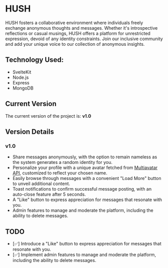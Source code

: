 # HUSH

HUSH fosters a collaborative environment where individuals freely exchange anonymous thoughts and messages. Whether it's introspective reflections or casual musings, HUSH offers a platform for unrestricted expression, devoid of any identity constraints. Join our inclusive community and add your unique voice to our collection of anonymous insights.

## Technology Used:
- SvelteKit
- Node.js
- Express
- MongoDB

## Current Version
The current version of the project is: **v1.0**

## Version Details

### v1.0
- Share messages anonymously, with the option to remain nameless as the system generates a random identity for you.
- Personalize your profile with a unique avatar fetched from [Multiavatar API](https://api.multiavatar.com/), customized to reflect your chosen name.
- Easily browse through messages with a convenient "Load More" button to unveil additional content.
- Toast notifications to confirm successful message posting, with an auto-close feature after 5 seconds.
- A "Like" button to express appreciation for messages that resonate with you.
- Admin features to manage and moderate the platform, including the ability to delete messages.

## TODO
- [✅] Introduce a "Like" button to express appreciation for messages that resonate with you.
- [✅] Implement admin features to manage and moderate the platform, including the ability to delete messages.
